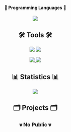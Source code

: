 <h4 align="center">📕 Programming Languages 📕</h4>
<p align="center">
<img src="https://img.shields.io/static/v1?style=for-the-badge&message=C%23&color=621fe5&logo=CSHARP&logoColor=FFFFFF">
</p>
<h2 align="center">🛠 Tools 🛠</h4>
<p align="center">
<img src="https://img.shields.io/static/v1?style=for-the-badge&message=Visual%20Studio&color=5C2D91&logo=Visual-Studio&logoColor=FFFFFF">
<img src="https://img.shields.io/static/v1?style=for-the-badge&message=ReSharper&color=5C2D91&logo=ReSharper&logoColor=FFFFFF">
</p>
<p align="center">
<a href="https://github.com/Exiled-Team/Exiled">
<img src="https://img.shields.io/static/v1?style=for-the-badge&message=Exiled&color=e13d34&logoColor=FFFFFF">
</a>
<a href="https://unity.com/">
<img src="https://img.shields.io/static/v1?style=for-the-badge&message=Unity&color=222222&logo=Unity&logoColor=FFFFFF">
</a>
</p>
<h2 align="center">📊 Statistics 📊</h4>
<p align="center">
<a href="https://github.com/rd-This-Is-Real?tab=repositories">
<img src="https://github-readme-stats.vercel.app/api?username=rd-This-Is-Real&count_private=true&theme=slateorange&show_icons=true">
</a>
</p>
<h2 align="center">🗂 Projects 🗂</h4>
<h3 align="center">💀 No Public 💀</h3>
